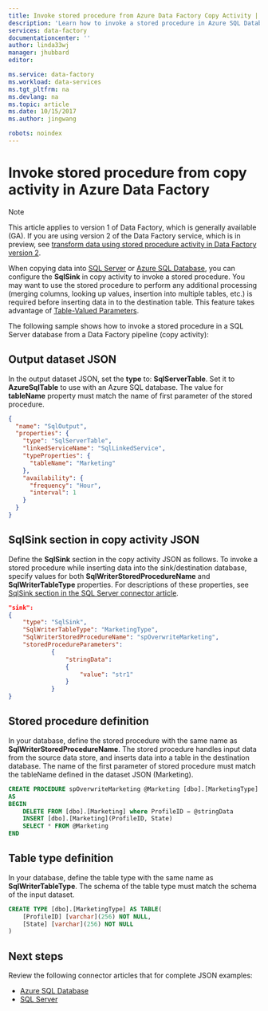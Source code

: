 ```yaml
---
title: Invoke stored procedure from Azure Data Factory Copy Activity | Microsoft Docs
description: 'Learn how to invoke a stored procedure in Azure SQL Database, or SQL Server from an Azure Data Factory copy activity.'
services: data-factory
documentationcenter: ''
author: linda33wj
manager: jhubbard
editor: 

ms.service: data-factory
ms.workload: data-services
ms.tgt_pltfrm: na
ms.devlang: na
ms.topic: article
ms.date: 10/15/2017
ms.author: jingwang

robots: noindex
---
```


# Invoke stored procedure from copy activity in Azure Data Factory
> [!NOTE]
> This article applies to version 1 of Data Factory, which is generally available (GA). If you are using version 2 of the Data Factory service, which is in preview, see [transform data using stored procedure activity in Data Factory version 2](../transform-data-using-stored-procedure.md).


When copying data into [SQL Server](data-factory-sqlserver-connector.md) or [Azure SQL Database](data-factory-azure-sql-connector.md), you can configure the **SqlSink** in copy activity to invoke a stored procedure. You may want to use the stored procedure to perform any additional processing (merging columns, looking up values, insertion into multiple tables, etc.) is required before inserting data in to the destination table. This feature takes advantage of [Table-Valued Parameters](https://msdn.microsoft.com/library/bb675163.aspx). 

The following sample shows how to invoke a stored procedure in a SQL Server database from a Data Factory pipeline (copy activity):  

## Output dataset JSON
In the output dataset JSON, set the **type** to: **SqlServerTable**. Set it to **AzureSqlTable** to use with an Azure SQL database. The value for **tableName** property must match the name of first parameter of the stored procedure.  

```json
{
  "name": "SqlOutput",
  "properties": {
    "type": "SqlServerTable",
    "linkedServiceName": "SqlLinkedService",
    "typeProperties": {
      "tableName": "Marketing"
    },
    "availability": {
      "frequency": "Hour",
      "interval": 1
    }
  }
}
```

## SqlSink section in copy activity JSON
Define the **SqlSink** section in the copy activity JSON as follows. To invoke a stored procedure while inserting data into the sink/destination database, specify values for both **SqlWriterStoredProcedureName** and **SqlWriterTableType** properties. For descriptions of these properties, see [SqlSink section in the SQL Server connector article](data-factory-sqlserver-connector.md#sqlsink).

```json
"sink":
{
    "type": "SqlSink",
    "SqlWriterTableType": "MarketingType",
    "SqlWriterStoredProcedureName": "spOverwriteMarketing", 
    "storedProcedureParameters":
            {
                "stringData": 
                {
                    "value": "str1"     
                }
            }
}
```

## Stored procedure definition 
In your database, define the stored procedure with the same name as **SqlWriterStoredProcedureName**. The stored procedure handles input data from the source data store, and inserts data into a table in the destination database. The name of the first parameter of stored procedure must match the tableName defined in the dataset JSON (Marketing).

```sql
CREATE PROCEDURE spOverwriteMarketing @Marketing [dbo].[MarketingType] READONLY, @stringData varchar(256)
AS
BEGIN
    DELETE FROM [dbo].[Marketing] where ProfileID = @stringData
    INSERT [dbo].[Marketing](ProfileID, State)
    SELECT * FROM @Marketing
END
```

## Table type definition
In your database, define the table type with the same name as **SqlWriterTableType**. The schema of the table type must match the schema of the input dataset.

```sql
CREATE TYPE [dbo].[MarketingType] AS TABLE(
    [ProfileID] [varchar](256) NOT NULL,
    [State] [varchar](256) NOT NULL
)
```

## Next steps
Review the following connector articles that for complete JSON examples: 

- [Azure SQL Database](data-factory-azure-sql-connector.md)
- [SQL Server](data-factory-sqlserver-connector.md)
